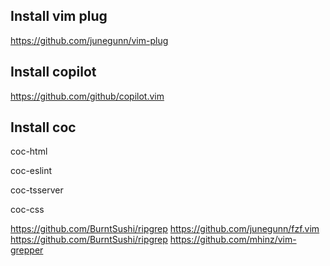 ## Install vim plug
https://github.com/junegunn/vim-plug
## Install copilot
https://github.com/github/copilot.vim
## Install coc
coc-html

coc-eslint

coc-tsserver

coc-css


https://github.com/BurntSushi/ripgrep
https://github.com/junegunn/fzf.vim
https://github.com/BurntSushi/ripgrep
https://github.com/mhinz/vim-grepper
